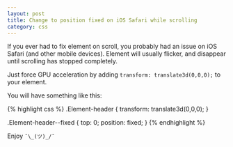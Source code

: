 ```yaml
---
layout: post
title: Change to position fixed on iOS Safari while scrolling
category: css
---
```


If you ever had to fix element on scroll, you probably had an issue on iOS Safari (and other mobile devices).
Element will usually flicker, and disappear until scrolling has stopped completely.

Just force GPU acceleration by adding `transform: translate3d(0,0,0);` to your element.

You will have something like this:

{% highlight css %}
.Element-header {
  transform: translate3d(0,0,0);
}

.Element-header--fixed {
  top: 0;
  position: fixed;
}
{% endhighlight %}

Enjoy `¯\_(ツ)_/¯`

